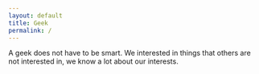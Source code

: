 ```yaml
---
layout: default
title: Geek
permalink: /
---
```


 A geek does not have to be smart. We interested in things that others are not interested in, we know a lot about our interests.
